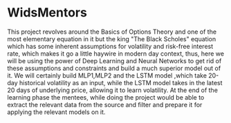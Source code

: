 # WidsMentors
This project revolves around the Basics of Options Theory and one of the most elementary equation in it but the king "The Black Scholes" equation which has some inherent assumptions for volatility and risk-free interest rate, which makes it go a little haywire in modern day context, thus, here we will be using the power of Deep Learning and Neural Networks to get rid of these assumptions and constraints and build a much superior model out of it.
We will certainly build MLP1,MLP2 and the LSTM model ,which
take 20-day historical volatility as an input, while the LSTM model takes in the
latest 20 days of underlying price, allowing it to learn volatility.
At the end of the learning phase the mentees, while doing the project would be able to extract the relevant data from the source and filter and prepare it for applying the relevant models on it.
